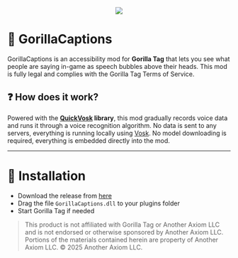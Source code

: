 ﻿<p align="center">
  <a href="#"><img src="https://i.imgur.com/JGdmiCl.png"></a>
</p>

# 💬 GorillaCaptions
GorillaCaptions is an accessibility mod for **Gorilla Tag** that lets you see what people are saying in-game as speech bubbles above their heads. This mod is fully legal and complies with the Gorilla Tag Terms of Service.

## ❓ How does it work?
Powered with the **[QuickVosk](https://iiDk-the-actual/QuickVosk) library**, this mod gradually records voice data and runs it through a voice recognition algorithm. No data is sent to any servers, everything is running locally using [Vosk](https://alphacephei.com/vosk). No model downloading is required, everything is embedded directly into the mod.

---

# 💾 Installation

- Download the release from [here](https://github.com/iiDk-the-actual/GorillaCaptions/releases/latest)
- Drag the file `GorillaCaptions.dll` to your plugins folder
- Start Gorilla Tag if needed

> This product is not affiliated with Gorilla Tag or Another Axiom LLC and is not endorsed or otherwise sponsored by Another Axiom LLC. Portions of the materials contained herein are property of Another Axiom LLC. © 2025 Another Axiom LLC.
